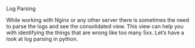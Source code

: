 Log Parsing

While working with Nginx or any other server there is sometimes the need to parse the logs and see the consolidated view. This view can help you with identifying the things that are wrong like too many 5xx. Let’s have a look at log parsing in python.